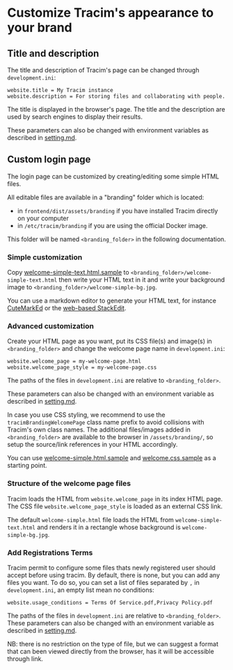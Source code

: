 # Customize Tracim's appearance to your brand

## Title and description

The title and description of Tracim's page can be changed through `development.ini`:

```
website.title = My Tracim instance
website.description = For storing files and collaborating with people.
```

The title is displayed in the browser's page. The title and the description are used by search engines to display their results.

These parameters can also be changed with environment variables as described in [setting.md](setting.md).

## Custom login page

The login page can be customized by creating/editing some simple HTML files.

All editable files are available in a "branding" folder which is located:
- in `frontend/dist/assets/branding` if you have installed Tracim directly on your computer
- in `/etc/tracim/branding` if you are using the official Docker image.

This folder will be named `<branding_folder>` in the following documentation.

### Simple customization

Copy [welcome-simple-text.html.sample](../../frontend/dist/assets/branding/welcome-simple-text.html.sample) to `<branding_folder>/welcome-simple-text.html` then write your HTML text in it and write your background image to `<branding_folder>/welcome-simple-bg.jpg`.

You can use a markdown editor to generate your HTML text, for instance [CuteMarkEd](https://cloose.github.io/CuteMarkEd/) or the [web-based StackEdit](https://stackedit.io/app#).

### Advanced customization

Create your HTML page as you want, put its CSS file(s) and image(s) in `<branding_folder>` and change the welcome page name in `development.ini`:

```
website.welcome_page = my-welcome-page.html
website.welcome_page_style = my-welcome-page.css
```
The paths of the files in `development.ini` are relative to `<branding_folder>`.

These parameters can also be changed with an environment variable as described in [setting.md](setting.md).

In case you use CSS styling, we recommend to use the `tracimBrandingWelcomePage` class name prefix to avoid collisions with Tracim's own class names.
The additional files/images added in `<branding_folder>` are available to the browser in `/assets/branding/`, so setup the source/link references in your HTML accordingly.

You can use [welcome-simple.html.sample](../../frontend/dist/assets/branding/welcome-simple.html.sample) and [welcome.css.sample](../../frontend/dist/assets/branding/welcome-simple.css.sample) as a starting point.

### Structure of the welcome page files

Tracim loads the HTML from `website.welcome_page` in its index HTML page. The CSS file `website.welcome_page_style` is loaded as an external CSS link.

The default `welcome-simple.html` file loads the HTML from `welcome-simple-text.html` and renders it in a rectangle whose background is `welcome-simple-bg.jpg`.

### Add Registrations Terms

Tracim permit to configure some files thats newly registered user should accept before using tracim.
By default, there is none, but you can add any files you want.
To do so, you can set a list of files separated by `,` in `development.ini`, an empty list mean no conditions:

```
website.usage_conditions = Terms Of Service.pdf,Privacy Policy.pdf
```

The paths of the files in `development.ini` are relative to `<branding_folder>`.
These parameters can also be changed with an environment variable as described in [setting.md](setting.md).

NB: there is no restriction on the type of file, but we can suggest a format that can been viewed
directly from the browser, has it will be accessible through link.
